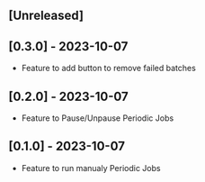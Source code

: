 ## [Unreleased]

## [0.3.0] - 2023-10-07

- Feature to add button to remove failed batches

## [0.2.0] - 2023-10-07

- Feature to Pause/Unpause Periodic Jobs

## [0.1.0] - 2023-10-07

- Feature to run manualy Periodic Jobs
